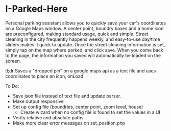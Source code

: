 # I-Parked-Here
Personal parking assistant allows you to quickly save your car's coordinates on a Google Maps window. A center point, boundry boxes and a home icon are preconfigured, making standard usage, quick and simple. Street cleaning in the city frequently happens weekly, and easy-to-use day/time sliders makes it quick to update. Once the street cleaning information is set, simply tap on the map where parked, and click save. When you come back to the page, the information you saved will automatically be loaded on the screen.

tl;dr
Saves a "dropped pin" on a google maps api as a text file and uses coordinates to place an icon, onLoad.

To Do:
  - Save json file instead of text file and update parser.
  - Make output responsive
  - Set up config file (boundries, center point, zoom level, house)
     - Create wizard when no config file is found to set the values in a UI
  - Verify relative and absolute paths
  - Make more clear error messages on set_position.php
